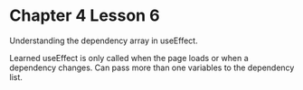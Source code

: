 # Chapter 4 Lesson 6
Understanding the dependency array in useEffect.

Learned useEffect is only called when the page loads or when a dependency changes. Can pass more than one variables to the dependency list.